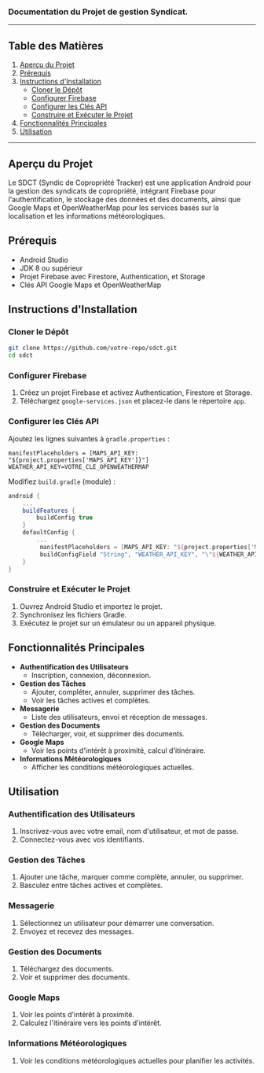 ### Documentation du Projet de gestion Syndicat.

---

## Table des Matières

1. [Aperçu du Projet](#aperçu-du-projet)
2. [Prérequis](#prérequis)
3. [Instructions d'Installation](#instructions-dinstallation)
   - [Cloner le Dépôt](#cloner-le-dépôt)
   - [Configurer Firebase](#configurer-firebase)
   - [Configurer les Clés API](#configurer-les-clés-api)
   - [Construire et Exécuter le Projet](#construire-et-exécuter-le-projet)
4. [Fonctionnalités Principales](#fonctionnalités-principales)
5. [Utilisation](#utilisation)

---

## Aperçu du Projet

Le SDCT (Syndic de Copropriété Tracker) est une application Android pour la gestion des syndicats de copropriété, intégrant Firebase pour l'authentification, le stockage des données et des documents, ainsi que Google Maps et OpenWeatherMap pour les services basés sur la localisation et les informations météorologiques.

## Prérequis

- Android Studio
- JDK 8 ou supérieur
- Projet Firebase avec Firestore, Authentication, et Storage
- Clés API Google Maps et OpenWeatherMap

## Instructions d'Installation

### Cloner le Dépôt

```bash
git clone https://github.com/votre-repo/sdct.git
cd sdct
```

### Configurer Firebase

1. Créez un projet Firebase et activez Authentication, Firestore et Storage.
2. Téléchargez `google-services.json` et placez-le dans le répertoire `app`.

### Configurer les Clés API

Ajoutez les lignes suivantes à `gradle.properties` :

```properties
manifestPlaceholders = [MAPS_API_KEY: "${project.properties['MAPS_API_KEY']}"]
WEATHER_API_KEY=VOTRE_CLE_OPENWEATHERMAP
```

Modifiez `build.gradle` (module) :

```gradle
android {
    ...
    buildFeatures {
        buildConfig true
    }
    defaultConfig {
        ...
         manifestPlaceholders = [MAPS_API_KEY: "${project.properties['MAPS_API_KEY']}"]
         buildConfigField "String", "WEATHER_API_KEY", "\"${WEATHER_API_KEY}\""
    }
}
```

### Construire et Exécuter le Projet

1. Ouvrez Android Studio et importez le projet.
2. Synchronisez les fichiers Gradle.
3. Exécutez le projet sur un émulateur ou un appareil physique.

## Fonctionnalités Principales

- **Authentification des Utilisateurs**
  - Inscription, connexion, déconnexion.
- **Gestion des Tâches**
  - Ajouter, compléter, annuler, supprimer des tâches.
  - Voir les tâches actives et complètes.
- **Messagerie**
  - Liste des utilisateurs, envoi et réception de messages.
- **Gestion des Documents**
  - Télécharger, voir, et supprimer des documents.
- **Google Maps**
  - Voir les points d'intérêt à proximité, calcul d'itinéraire.
- **Informations Météorologiques**
  - Afficher les conditions météorologiques actuelles.

## Utilisation

### Authentification des Utilisateurs

1. Inscrivez-vous avec votre email, nom d'utilisateur, et mot de passe.
2. Connectez-vous avec vos identifiants.

### Gestion des Tâches

1. Ajouter une tâche, marquer comme complète, annuler, ou supprimer.
2. Basculez entre tâches actives et complètes.

### Messagerie

1. Sélectionnez un utilisateur pour démarrer une conversation.
2. Envoyez et recevez des messages.

### Gestion des Documents

1. Téléchargez des documents.
2. Voir et supprimer des documents.

### Google Maps

1. Voir les points d'intérêt à proximité.
2. Calculez l'itinéraire vers les points d'intérêt.

### Informations Météorologiques

1. Voir les conditions météorologiques actuelles pour planifier les activités.

